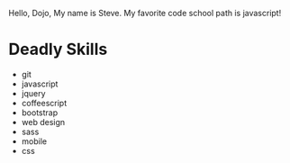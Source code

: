 Hello, Dojo, My name is Steve.
My favorite code school path is javascript!

Deadly Skills
=============
* git
* javascript
* jquery
* coffeescript
* bootstrap
* web design
* sass
* mobile
* css
